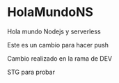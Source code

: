 # HolaMundoNS
Hola mundo Nodejs y serverless

Este es un cambio para hacer push

Cambio realizado en la rama de DEV

STG para probar

